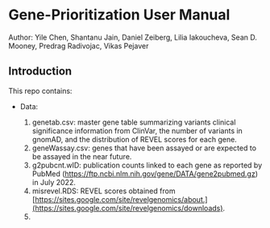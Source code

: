 # Gene-Prioritization User Manual
Author: Yile Chen, Shantanu Jain, Daniel Zeiberg, Lilia Iakoucheva, Sean D. Mooney, Predrag Radivojac, Vikas Pejaver

## Introduction
This repo contains:

- Data:

  1. genetab.csv: master gene table summarizing variants clinical significance information from ClinVar, the number of variants in gnomAD, and the distribution of REVEL scores for each gene.
  2. geneWassay.csv: genes that have been assayed or are expected to be assayed in the near future. 
  3. g2pubcnt.wID: publication counts linked to each gene as reported by PubMed (https://ftp.ncbi.nlm.nih.gov/gene/DATA/gene2pubmed.gz) in July 2022.
  4. misrevel.RDS: REVEL scores obtained from [https://sites.google.com/site/revelgenomics/about.](https://sites.google.com/site/revelgenomics/downloads).
  5. 
